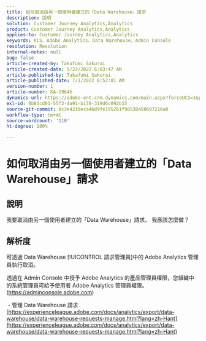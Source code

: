 ```yaml
---
title: 如何取消由另一個使用者建立的「Data Warehouse」請求
description: 說明
solution: Customer Journey Analytics,Analytics
product: Customer Journey Analytics,Analytics
applies-to: Customer Journey Analytics,Analytics
keywords: KCS、Adobe Analytics、Data Warehouse、Admin Console
resolution: Resolution
internal-notes: null
bug: false
article-created-by: Takafumi Sakurai
article-created-date: 5/23/2022 6:03:47 AM
article-published-by: Takafumi Sakurai
article-published-date: 7/1/2022 6:52:01 AM
version-number: 1
article-number: KA-19646
dynamics-url: https://adobe-ent.crm.dynamics.com/main.aspx?forceUCI=1&pagetype=entityrecord&etn=knowledgearticle&id=37436d18-5eda-ec11-a7b6-0022480b01c6
exl-id: 0b81cd01-55f2-4a91-b178-319d6c092b15
source-git-commit: 0c3e421beca46d9fe1952b1f98538a50697216a0
workflow-type: tm+mt
source-wordcount: '110'
ht-degree: 100%

---
```


# 如何取消由另一個使用者建立的「Data Warehouse」請求

## 說明

我要取消由另一個使用者建立的「Data Warehouse」請求。 我應該怎麼做？

## 解析度


可透過 Data Warehouse [!UICONTROL 請求管理員]中的 Adobe Analytics 管理員執行取消。

透過在 Admin Console 中授予 Adobe Analytics 的產品管理員權限，您組織中的系統管理員可給予使用者 Adobe Analytics 管理員權限。(https://adminconsole.adobe.com)

・管理 Data Warehouse 請求
[https://experienceleague.adobe.com/docs/analytics/export/data-warehouse/data-warehouse-requests-manage.html?lang=zh-Hant](https://experienceleague.adobe.com/docs/analytics/export/data-warehouse/data-warehouse-requests-manage.html?lang=zh-Hant)
